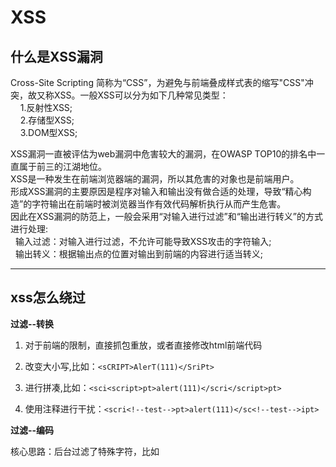 # XSS

## 什么是XSS漏洞

Cross-Site Scripting 简称为“CSS”，为避免与前端叠成样式表的缩写"CSS"冲突，故又称XSS。一般XSS可以分为如下几种常见类型：  
    1.反射性XSS;  
    2.存储型XSS;  
    3.DOM型XSS;

XSS漏洞一直被评估为web漏洞中危害较大的漏洞，在OWASP TOP10的排名中一直属于前三的江湖地位。  
XSS是一种发生在前端浏览器端的漏洞，所以其危害的对象也是前端用户。  
形成XSS漏洞的主要原因是程序对输入和输出没有做合适的处理，导致“精心构造”的字符输出在前端时被浏览器当作有效代码解析执行从而产生危害。  
因此在XSS漏洞的防范上，一般会采用“对输入进行过滤”和“输出进行转义”的方式进行处理:  
  输入过滤：对输入进行过滤，不允许可能导致XSS攻击的字符输入;  
  输出转义：根据输出点的位置对输出到前端的内容进行适当转义;

---

## xss怎么绕过

**过滤--转换**

1. 对于前端的限制，直接抓包重放，或者直接修改html前端代码

2. 改变大小写,比如：`<sCRIPT>AlerT(111)</SriPt>`

3. 进行拼凑,比如：`<sci<script>pt>alert(111)</scri</script>pt>`

4. 使用注释进行干扰：`<scri<!--test-->pt>alert(111)</sc<!--test-->ipt>`



**过滤--编码**

核心思路：后台过滤了特殊字符，比如<script>标签，但是该标签可以被各种编码，后台不一定会过滤，当浏览器对该编码进行识别时，会解码成正常的标签，从而执行

**使用编码时要注意编码在输出点是否会被正常识别**



**关于htmlspecialchars()函数**

htmlspecialchars()函数把预定义的字符转换为html实体

预定义的字符是：

- `&`成为`&amp`

- `"`成为`&quot`

- `'`成为`&#039`

- `<`成为`&lt`

- `>`成为`&gt`



可用的引号类型：

ENT_COMPAT - 默认。仅编码双引号。

ENT_QUOTES - 编码双引号和单引号。

ENT-NOQUOTES - 不编码任何引号。

---

## XSS常见防范措施

**总的原则：输入进行过滤，输出进行转义**

- 过滤：根据业务需求进行过滤，比如输入点要求输入手机号，则只允许输入手机号格式的数字

- 转义：所有输出到前端的数据都根据输入点进行转义，比如输出到html中进行html实体转义，输出到js进行js转义。
